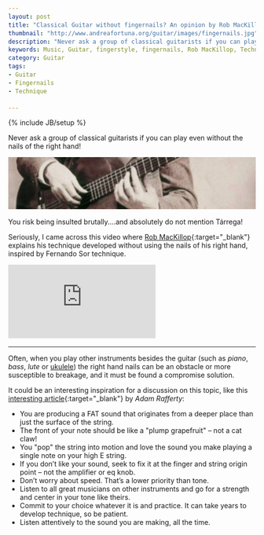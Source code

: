 ```yaml
---
layout: post
title: "Classical Guitar without fingernails? An opinion by Rob MacKillop"
thumbnail: "http://www.andreafortuna.org/guitar/images/fingernails.jpg"
description: "Never ask a group of classical guitarists if you can play even without the nails of the right hand!"
keywords: Music, Guitar, fingerstyle, fingernails, Rob MacKillop, Technique, Tarrega
category: Guitar
tags: 
- Guitar
- Fingernails
- Technique

---
```

{% include JB/setup %}

Never ask a group of classical guitarists if you can play even without the nails of the right hand!

![Fingernails](/guitar/images/fingernails.jpg)

You risk being insulted brutally....and absolutely do not mention Tárrega!

Seriously, I came across this video where [Rob MacKillop](https://www.youtube.com/channel/UCOWb_t8Pmq3G9cM_IZO4BMw){:target="_blank"} explains his technique developed without using the nails of his right hand, inspired by Fernando Sor technique.

<div class="video-container">
<iframe src="https://www.youtube.com/embed/ZC7tSW1s9tM" frameborder="0" allowfullscreen></iframe>
</div>

<hr/>

Often, when you play other instruments besides the guitar (such as *piano*, *bass*, *lute* or [ukulele](/ukulele/)) the right hand nails can be an obstacle or more susceptible to breakage, and it must be found a compromise solution.

It could be an interesting inspiration for a discussion on this topic, like this [interesting article](http://www.adamrafferty.com/2012/03/19/guitar-right-hand-technique-nails-vs-flesh/){:target="_blank"} by *Adam Rafferty*:

- You are producing a FAT sound that originates from a deeper place than just the surface of the string.
- The front of your note should be like a "plump grapefruit" – not a cat claw!
- You "pop" the string into motion and love the sound you make playing a single note on your high E string.
- If you don’t like your sound, seek to fix it at the finger and string origin point – not the amplifier or eq knob.
- Don’t worry about speed.  That’s a lower priority than tone.
- Listen to all great musicians on other instruments and go for a strength and center in your tone like theirs.
- Commit to your choice whatever it is and practice.  It can take years to develop technique, so be patient.
- Listen attentively to the sound you are making, all the time.

